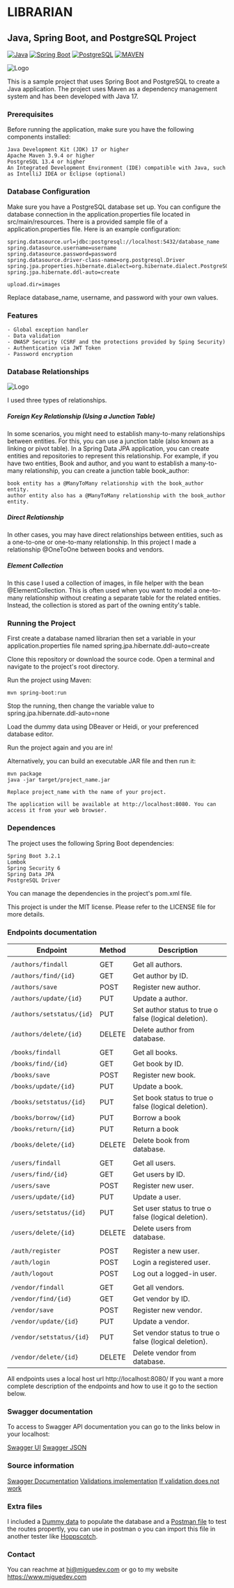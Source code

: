 # LIBRARIAN
## Java, Spring Boot, and PostgreSQL Project


[![Java](https://img.shields.io/badge/Java-17-blue.svg)](https://www.oracle.com/java/) [![Spring Boot](https://img.shields.io/badge/Spring%20Boot-3.2.1-brightgreen.svg)](https://spring.io/projects/spring-boot) [![PostgreSQL](https://img.shields.io/badge/PostgreSQL-13.4-blue.svg)](https://www.postgresql.org/) [![MAVEN](https://img.shields.io/badge/Maven-3.9.4-brightgreen.svg)](https://gradle.org/)

![Logo](https://github.com/migmm/librarian/blob/media/assets/logo-library.png)

This is a sample project that uses Spring Boot and PostgreSQL to create a Java application. The project uses Maven as a dependency management system and has been developed with Java 17.

### Prerequisites

Before running the application, make sure you have the following components installed:

    Java Development Kit (JDK) 17 or higher
    Apache Maven 3.9.4 or higher
    PostgreSQL 13.4 or higher
    An Integrated Development Environment (IDE) compatible with Java, such as IntelliJ IDEA or Eclipse (optional)

### Database Configuration

Make sure you have a PostgreSQL database set up. You can configure the database connection in the application.properties file located in src/main/resources. There is a provided sample file of a application.properties file. Here is an example configuration:

    spring.datasource.url=jdbc:postgresql://localhost:5432/database_name
    spring.datasource.username=username
    spring.datasource.password=password
    spring.datasource.driver-class-name=org.postgresql.Driver
    spring.jpa.properties.hibernate.dialect=org.hibernate.dialect.PostgreSQLDialect
    spring.jpa.hibernate.ddl-auto=create

    upload.dir=images

Replace database_name, username, and password with your own values.

### Features

    - Global exception handler
    - Data validation
    - OWASP Security (CSRF and the protections provided by Sping Security)
    - Authentication via JWT Token
    - Password encryption

### Database Relationships

![Logo](https://github.com/migmm/librarian/blob/media/assets/relations.png)
 
I used three types of relationships.

##### Foreign Key Relationship (Using a Junction Table)

In some scenarios, you might need to establish many-to-many relationships between entities. For this, you can use a junction table (also known as a linking or pivot table). In a Spring Data JPA application, you can create entities and repositories to represent this relationship. For example, if you have two entities, Book and author, and you want to establish a many-to-many relationship, you can create a junction table book_author:

    book entity has a @ManyToMany relationship with the book_author entity.
    author entity also has a @ManyToMany relationship with the book_author entity.

##### Direct Relationship
 
In other cases, you may have direct relationships between entities, such as a one-to-one or one-to-many relationship. In this project I made a relationship @OneToOne between books and vendors.

##### Element Collection
 
In this case I used a collection of images, in file helper with the bean @ElementCollection. This is often used when you want to model a one-to-many relationship without creating a separate table for the related entities. Instead, the collection is stored as part of the owning entity's table.

### Running the Project

First create a database named librarian then set a variable in your application.properties file named spring.jpa.hibernate.ddl-auto=create

Clone this repository or download the source code.
Open a terminal and navigate to the project's root directory.


Run the project using Maven:

    mvn spring-boot:run

Stop the running, then change the variable value to spring.jpa.hibernate.ddl-auto=none

Load the dummy data using DBeaver or Heidi, or your preferenced database editor.

Run the project again and you are in!

Alternatively, you can build an executable JAR file and then run it:

    mvn package
    java -jar target/project_name.jar

    Replace project_name with the name of your project.

    The application will be available at http://localhost:8080. You can access it from your web browser.

### Dependences

The project uses the following Spring Boot dependencies:

    Spring Boot 3.2.1
    Lombok
    Spring Security 6
    Spring Data JPA
    PostgreSQL Driver

You can manage the dependencies in the project's pom.xml file.

This project is under the MIT license. Please refer to the LICENSE file for more details.

### Endpoints documentation

| Endpoint                  | Method     | Description                                           |
|---------------------------|------------|-------------------------------------------------------|
|                           |            |                                                       |
| `/authors/findall`        | GET        | Get all authors.                                      |
| `/authors/find/{id}`      | GET        | Get author by ID.                                     |
| `/authors/save`           | POST       | Register new author.                                  |
| `/authors/update/{id}`    | PUT        | Update a author.                                      |
| `/authors/setstatus/{id}` | PUT        | Set author status to true o false (logical deletion). |
| `/authors/delete/{id}`    | DELETE     | Delete author from database.                          |
|                           |            |                                                       |
| `/books/findall`          | GET        | Get all books.                                        |
| `/books/find/{id}`        | GET        | Get book by ID.                                       |
| `/books/save`             | POST       | Register new book.                                    |
| `/books/update/{id}`      | PUT        | Update a book.                                        |
| `/books/setstatus/{id}`   | PUT        | Set book status to true o false (logical deletion).   |
| `/books/borrow/{id}`      | PUT        | Borrow a book                                         |
| `/books/return/{id}`      | PUT        | Return a book                                         |
| `/books/delete/{id}`      | DELETE     | Delete book from database.                            |
|                           |            |                                                       |
| `/users/findall`          | GET        | Get all users.                                        |
| `/users/find/{id}`        | GET        | Get users by ID.                                      |
| `/users/save`             | POST       | Register new user.                                    |
| `/users/update/{id}`      | PUT        | Update a user.                                        |
| `/users/setstatus/{id}`   | PUT        | Set user status to true o false (logical deletion).   |
| `/users/delete/{id}`      | DELETE     | Delete users from database.                           |
|                           |            |                                                       |
| `/auth/register`          | POST       | Register a new user.                                  |
| `/auth/login`             | POST       | Login a registered user.                              |
| `/auth/logout`            | POST       | Log out a logged-in user.                             |
|                           |            |                                                       |
| `/vendor/findall`         | GET        | Get all vendors.                                      |
| `/vendor/find/{id}`       | GET        | Get vendor by ID.                                     |
| `/vendor/save`            | POST       | Register new vendor.                                  |
| `/vendor/update/{id}`     | PUT        | Update a vendor.                                      |
| `/vendor/setstatus/{id}`  | PUT        | Set vendor status to true o false (logical deletion). |
| `/vendor/delete/{id}`     | DELETE     | Delete vendor from database.                          |


All endpoints uses a local host url http://localhost:8080/
If you want a more complete description of the endpoints and how to use it go to the section below.

### Swagger documentation

To access to Swagger API documentation you can go to the links below in your localhost:

[Swagger UI](http://localhost:8080/swagger-ui/index.html)
[Swagger JSON](http://localhost:8080/v3/api-docs)

### Source information

[Swagger Documentation](https://www.baeldung.com/spring-rest-openapi-documentation)
[Validations implementation](https://medium.com/@himani.prasad016/validations-in-spring-boot-e9948aa6286b)
[If validation does not work](https://stackoverflow.com/questions/48614773/spring-boot-validation-annotations-valid-and-notblank-not-working)

### Extra files

I included a [Dummy data](dummy_data.sql) to populate the database and a [Postman file](Librarian.postman_collection.json) to test the routes propertly, you can use in postman o you can import this file in another tester like [Hoppscotch](https://hoppscotch.io/).

### Contact

You can reachme at hi@miguedev.com or go to my website https://www.miguedev.com
